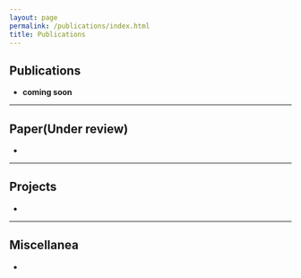 ```yaml
---
layout: page
permalink: /publications/index.html
title: Publications
---
```


## Publications

- **coming soon**

---

## Paper(Under review)

- 


---

## Projects

- 

---

## Miscellanea

- 